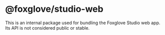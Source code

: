 # @foxglove/studio-web

This is an internal package used for bundling the Foxglove Studio web app. Its API is not considered public or stable.

